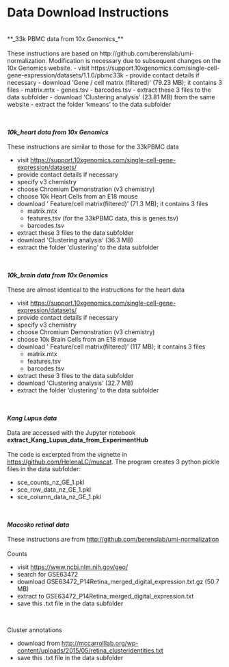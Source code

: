 # Data Download Instructions
<br>
**_33k PBMC  data from 10x Genomics_**
<br><br>
These instructions are based on  http://github.com/berenslab/umi-normalization.  Modification is necessary due to subsequent changes on the 10x Genomics website.
- visit   https://support.10xgenomics.com/single-cell-gene-expression/datasets/1.1.0/pbmc33k
- provide contact details if necessary
- download  'Gene / cell matrix (filtered)' (79.23 MB); it contains 3 files
    - matrix.mtx
    - genes.tsv
    - barcodes.tsv 
- extract these 3 files to the data subfolder
- download 'Clustering analysis' (23.81 MB) from the same website
- extract the folder ‘kmeans’ to the data subfolder 
<br><br><br>

**_10k_heart data from 10x Genomics_**
<br><br>
These instructions are similar to those for the 33kPBMC  data
- visit   https://support.10xgenomics.com/single-cell-gene-expression/datasets/
- provide contact details if necessary
- specify v3 chemistry
- choose Chromium Demonstration (v3 chemistry)
- choose 10k Heart  Cells from an E18 mouse
- download  ' Feature/cell matrix(filtered)’ (71.3 MB); it contains 3 files
    - matrix.mtx
    - features.tsv   (for the 33kPBMC data, this is genes.tsv)
    - barcodes.tsv 
- extract these 3 files to the data subfolder
- download 'Clustering analysis' (36.3 MB)
- extract the folder ‘clustering’ to the data subfolder 
<br><br><br>

**_10k_brain data from 10x Genomics_**
<br><br>
These are almost identical to the instructions for the heart data
- visit   https://support.10xgenomics.com/single-cell-gene-expression/datasets/
- provide contact details if necessary
- specify v3 chemistry
- choose Chromium Demonstration (v3 chemistry)
- choose 10k Brain  Cells from an E18 mouse
- download  ' Feature/cell matrix(filtered)’ (117 MB); it contains 3 files
    - matrix.mtx
    - features.tsv 
    - barcodes.tsv 
- extract these 3 files to the data subfolder
- download 'Clustering analysis' (32.7 MB)
- extract the folder ‘clustering’ to the data subfolder 
<br><br><br>

**_Kang Lupus data_**
<br><br>
Data are accessed with the Jupyter notebook **extract_Kang_Lupus_data_from_ExperimentHub**
<br><br>
The code is excerpted from the vignette in https://github.com/HelenaLC/muscat.  The program creates 3 python pickle  files in the data subfolder:
- sce_counts_nz_GE_1.pkl
- sce_row_data_nz_GE_1.pkl
- sce_column_data_nz_GE_1.pkl
<br><br><br>

**_Macosko retinal data_**
<br><br>
These instructions are from  http://github.com/berenslab/umi-normalization 
<br><br>
Counts
- visit https://www.ncbi.nlm.nih.gov/geo/
- search for GSE63472
- download GSE63472_P14Retina_merged_digital_expression.txt.gz (50.7 MB)
- extract to GSE63472_P14Retina_merged_digital_expression.txt
- save this .txt file in the data subfolder
<br>

Cluster annotations
- download from http://mccarrolllab.org/wp-content/uploads/2015/05/retina_clusteridentities.txt
- save this .txt file in the data subfolder







